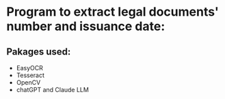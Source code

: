 # Program to extract legal documents' number and issuance date:
## Pakages used:
- EasyOCR
- Tesseract
- OpenCV
- chatGPT and Claude LLM 
